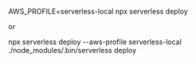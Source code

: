 AWS_PROFILE=serverless-local npx serverless deploy

or

npx serverless deploy --aws-profile serverless-local ./node_modules/.bin/serverless deploy